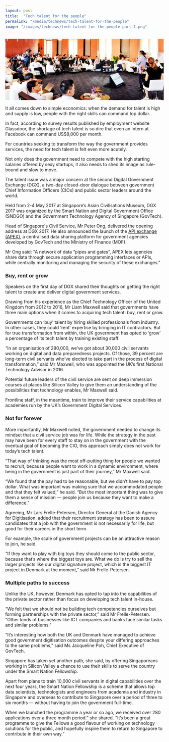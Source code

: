 ```yaml
---
layout: post
title:  "Tech talent for the people"
permalink: "/media/technews/tech-talent-for-the-people"
image: "/images/technews/tech-talent-for-the-people-part-1.png"
---
```


![tech talent for the people](/images/technews/tech-talent-for-the-people-part-1.png)

It all comes down to simple economics: when the demand for talent is high and supply is low, people with the right skills can command top dollar.

In fact, according to survey results published by employment website Glassdoor, the shortage of tech talent is so dire that even an intern at Facebook can command US$8,000 per month.

For countries seeking to transform the way the government provides services, the need for tech talent is felt even more acutely.

Not only does the government need to compete with the high starting salaries offered by sexy startups, it also needs to shed its image as rule-bound and slow to move.

The talent issue was a major concern at the second Digital Government Exchange (DGX), a two-day closed-door dialogue between government Chief Information Officers (CIOs) and public sector leaders around the world.

Held from 2-4 May 2017 at Singapore’s Asian Civilisations Museum, DGX 2017 was organized by the Smart Nation and Digital Government Office (SNDGO) and the Government Technology Agency of Singapore (GovTech).

Head of Singapore's Civil Service, Mr Peter Ong, delivered the opening address at DGX 2017. He also announced the launch of the [API exchange (APEX)](https://www.mci.gov.sg/cos2017/modules/articles/leveraging%20data%20for%20the%20digital%20economy/api%20exchange%20-%20apex%20-%20for%20data%20sharing%20in%20the%20public%20sector/a-centralised-data-sharing-platform-for-facilitate-data-driven-decision-making), a centralised data sharing platform for government agencies developed by GovTech and the Ministry of Finance (MOF).

Mr Ong said: "A network of data “pipes and gates”, APEX lets agencies share data through secure application programming interfaces or APIs, while centrally monitoring and managing the security of these exchanges."

### **Buy, rent or grow**
Speakers on the first day of DGX shared their thoughts on getting the right talent to create and deliver digital government services. 

Drawing from his experience as the Chief Technology Officer of the United Kingdom from 2012 to 2016, Mr Liam Maxwell said that governments have three main options when it comes to acquiring tech talent: buy, rent or grow.

Governments can ‘buy’ talent by hiring skilled professionals from industry. In other cases, they could ‘rent’ expertise by bringing in IT contractors. But for true transformation from within, the UK government has opted to ‘grow’ a percentage of its tech talent by training existing staff.

“In an organisation of 280,000, we’ve got about 30,000 civil servants working on digital and data preparedness projects. Of those, 39 percent are long-term civil servants who’ve elected to take part in the process of digital transformation,” said Mr Maxwell, who was appointed the UK’s first National Technology Advisor in 2016.

Potential future leaders of the civil service are sent on deep immersion courses at places like Silicon Valley to give them an understanding of the possibilities that technology enables, Mr Maxwell said.

Frontline staff, in the meantime, train to improve their service capabilities at academies run by the UK’s Government Digital Services.

### **Not for forever**
More importantly, Mr Maxwell noted, the government needed to change its mindset that a civil service job was for life. While the strategy in the past may have been for every staff to stay on in the government with the eventual goal of becoming the CIO, this approach simply does not work for today’s tech talent.

“That way of thinking was the most off-putting thing for people we wanted to recruit, because people want to work in a dynamic environment, where being in the government is just part of their journey,” Mr Maxwell said.

“We found that the pay had to be reasonable, but we didn’t have to pay top dollar. What was important was making sure that we accommodated people and that they felt valued,” he said. “But the most important thing was to give them a sense of mission — people join us because they want to make a difference.”

Agreeing, Mr Lars Frelle-Petersen, Director General at the Danish Agency for Digitisation, added that their recruitment strategy has been to assure candidates that a job with the government is not necessarily for life, but good for their careers in the short term.

For example, the scale of government projects can be an attractive reason to join, he said.

“If they want to play with big toys they should come to the public sector, because that’s where the biggest toys are. What we do is try to sell the larger projects like our digital signature project, which is the biggest IT project in Denmark at the moment,” said Mr Frelle-Petersen.

### **Multiple paths to success**
Unlike the UK, however, Denmark has opted to tap into the capabilities of the private sector rather than focus on developing tech talent in-house.

“We felt that we should not be building tech competencies ourselves but forming partnerships with the private sector,” said Mr Frelle-Petersen. “Other kinds of businesses like ICT companies and banks face similar tasks and similar problems.”

“It’s interesting how both the UK and Denmark have managed to achieve good government digitisation outcomes despite your differing approaches to the same problems,” said Ms Jacqueline Poh, Chief Executive of GovTech.

Singapore has taken yet another path, she said, by offering Singaporeans working in Silicon Valley a chance to use their skills to serve the country under the Smart Nation Fellowship.

Apart from plans to train 10,000 civil servants in digital capabilities over the next four years, the Smart Nation Fellowship is a scheme that allows top data scientists, technologists and engineers from academia and industry in Singapore and overseas to contribute to Singapore over a period of three to six months — without having to join the government full-time.

When we launched the programme a year or so ago, we received over 280 applications over a three month period.” she shared. "It’s been a great programme to give the Fellows a good flavour of working on technology solutions for the public, and hopefully inspire them to return to Singapore to contribute in their own way.”
